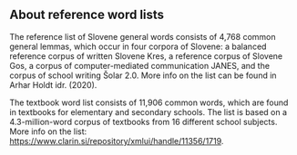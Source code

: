 ## About reference word lists

The reference list of Slovene general words consists of 4,768 common general lemmas, which occur in four corpora of Slovene:
a balanced reference corpus of written Slovene Kres, a reference corpus of Slovene Gos, a corpus of computer-mediated communication JANES,
and the corpus of school writing Šolar 2.0. More info on the list can be found in Arhar Holdt idr. (2020).

The textbook word list consists of 11,906 common words, which are found in textbooks for elementary and secondary schools. The list is based
on a 4.3-million-word corpus of textbooks from 16 different school subjects. More info on the list: https://www.clarin.si/repository/xmlui/handle/11356/1719.
